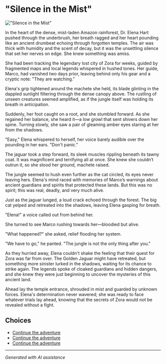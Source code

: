# **"Silence in the Mist"**

![**"Silence in the Mist"**](../input_images/20221113_162250.jpg)

In the heart of the dense, mist-laden Amazon rainforest, Dr. Elena Hart pushed through the underbrush, her breath ragged and her heart pounding like an ancient drumbeat echoing through forgotten temples. The air was thick with humidity and the scent of decay, but it was the unsettling silence that set her nerves on edge. She knew something was amiss.

She had been tracking the legendary lost city of Zora for weeks, guided by fragmented maps and local legends whispered in hushed tones. Her guide, Marco, had vanished two days prior, leaving behind only his gear and a cryptic note: "They are watching."

Elena's grip tightened around the machete she held, its blade glinting in the dappled sunlight filtering through the dense canopy above. The rustling of unseen creatures seemed amplified, as if the jungle itself was holding its breath in anticipation.

Suddenly, her foot caught on a root, and she stumbled forward. As she regained her balance, she heard it—a low growl that sent shivers down her spine. Turning slowly, she saw a pair of gleaming amber eyes staring at her from the shadows.

"Easy," Elena whispered to herself, her voice barely audible over the pounding in her ears. "Don't panic."

The jaguar took a step forward, its sleek muscles rippling beneath its tawny coat. It was magnificent and terrifying all at once. She knew she couldn’t outrun it, so she stood her ground, machete raised.

The jungle seemed to hush even further as the cat circled, its eyes never leaving hers. Elena's mind raced with memories of Marco’s warnings about ancient guardians and spirits that protected these lands. But this was no spirit; this was real, deadly, and very much alive.

Just as the jaguar lunged, a loud crack echoed through the forest. The big cat yelped and retreated into the shadows, leaving Elena gasping for breath.

"Elena!" a voice called out from behind her.

She turned to see Marco rushing towards her—bloodied but alive.

"What happened?" she asked, relief flooding her system.

"We have to go," he panted. "The jungle is not the only thing after you."

As they hurried away, Elena couldn't shake the feeling that their quest for Zora was far from over. The Golden Jaguar might have retreated, but something more sinister lurked in the shadows, waiting for its chance to strike again. The legends spoke of cloaked guardians and hidden dangers, and she knew they were just beginning to uncover the mysteries of this ancient land.

Ahead lay the temple entrance, shrouded in mist and guarded by unknown forces. Elena's determination never wavered; she was ready to face whatever trials lay ahead, knowing that the secrets of Zora would not be revealed without a fight.


## Choices

* [Continue the adventure](./463893960_8751402418287450_1246655841173803972_n.md)
* [Continue the adventure](./B0BW23BXYN.01.S001.LXXXXXXX.md)
* [Continue the adventure](./20221014_111722.md)


---
*Generated with AI assistance*
